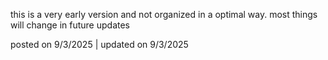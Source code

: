 this is a very early version and not organized in a optimal way.
most things will change in future updates

posted on 9/3/2025 | updated on 9/3/2025
